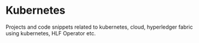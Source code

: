 # Kubernetes
Projects and code snippets related to kubernetes, cloud, hyperledger fabric using kubernetes, HLF Operator etc.
